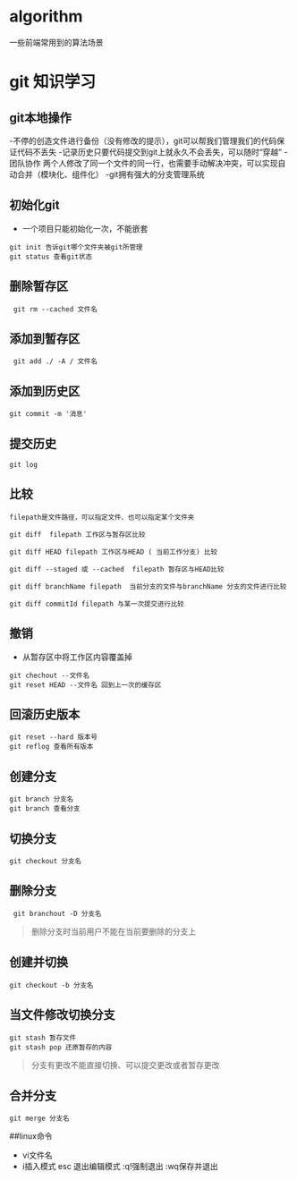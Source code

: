 # algorithm
一些前端常用到的算法场景

# git 知识学习


## git本地操作

-不停的创造文件进行备份（没有修改的提示），git可以帮我们管理我们的代码保证代码不丢失
-记录历史只要代码提交到git上就永久不会丢失，可以随时“穿越”
-团队协作 两个人修改了同一个文件的同一行，也需要手动解决冲突，可以实现自动合并（模块化、组件化）
-git拥有强大的分支管理系统

## 初始化git 
 - 一个项目只能初始化一次，不能嵌套
 ```
 git init 告诉git哪个文件夹被git所管理
 git status 查看git状态

 ```



## 删除暂存区
```
 git rm --cached 文件名

```

## 添加到暂存区

```
 git add ./ -A / 文件名
```


## 添加到历史区

```
git commit -m '消息'
```


## 提交历史

```
git log
```

## 比较

```
filepath是文件路径，可以指定文件、也可以指定某个文件夹

git diff  filepath 工作区与暂存区比较

git diff HEAD filepath 工作区与HEAD ( 当前工作分支) 比较

git diff --staged 或 --cached  filepath 暂存区与HEAD比较

git diff branchName filepath  当前分支的文件与branchName 分支的文件进行比较

git diff commitId filepath 与某一次提交进行比较
```
## 撤销
-  从暂存区中将工作区内容覆盖掉
```
git chechout --文件名
git reset HEAD --文件名 回到上一次的缓存区
```

## 回滚历史版本

```
git reset --hard 版本号
git reflog 查看所有版本 
```

## 创建分支
```
git branch 分支名
git branch 查看分支
```

## 切换分支

```
git checkout 分支名
```

## 删除分支

```
 git branchout -D 分支名
```

> 删除分支时当前用户不能在当前要删除的分支上

## 创建并切换

 ```
 git checkout -b 分支名 
 ```

 ## 当文件修改切换分支

 ```
 git stash 暂存文件
 git stash pop 还原暂存的内容
 ```

 > 分支有更改不能直接切换、可以提交更改或者暂存更改


 ## 合并分支
 ```
 git merge 分支名
 ```
##linux命令
- vi文件名
- i插入模式 esc 退出编辑模式 :q!强制退出 :wq保存并退出